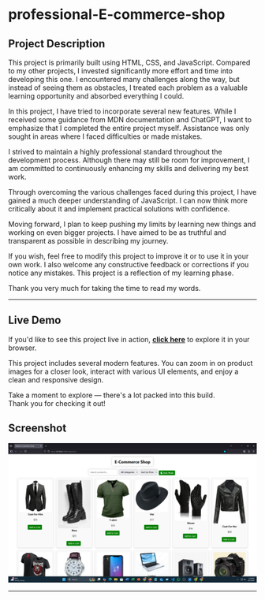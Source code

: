 # professional-E-commerce-shop

## Project Description

This project is primarily built using HTML, CSS, and JavaScript. Compared to my other projects, I invested significantly more effort and time into developing this one. I encountered many challenges along the way, but instead of seeing them as obstacles, I treated each problem as a valuable learning opportunity and absorbed everything I could.

In this project, I have tried to incorporate several new features. While I received some guidance from MDN documentation and ChatGPT, I want to emphasize that I completed the entire project myself. Assistance was only sought in areas where I faced difficulties or made mistakes.

I strived to maintain a highly professional standard throughout the development process. Although there may still be room for improvement, I am committed to continuously enhancing my skills and delivering my best work.

Through overcoming the various challenges faced during this project, I have gained a much deeper understanding of JavaScript. I can now think more critically about it and implement practical solutions with confidence.

Moving forward, I plan to keep pushing my limits by learning new things and working on even bigger projects. I have aimed to be as truthful and transparent as possible in describing my journey.

If you wish, feel free to modify this project to improve it or to use it in your own work. I also welcome any constructive feedback or corrections if you notice any mistakes. This project is a reflection of my learning phase.

Thank you very much for taking the time to read my words.

---
##  Live Demo

If you'd like to see this project live in action, [**click here**](https://sameul-islam.github.io/professional-E-commerce-shop/) to explore it in your browser.

This project includes several modern features. You can zoom in on product images for a closer look, interact with various UI elements, and enjoy a clean and responsive design.

Take a moment to explore — there's a lot packed into this build.  
Thank you for checking it out!


## Screenshot

![Project Screenshot](screenshot.png)

---

